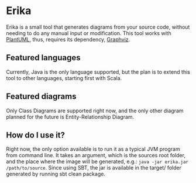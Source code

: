 # Erika

Erika is a small tool that generates diagrams from your source code, without needing to do any manual input or modification. This tool works with [PlantUML](https://github.com/plantuml/plantuml/), thus, requires its dependency, [Graphviz](https://www.graphviz.org/).

## Featured languages

Currently, Java is the only language supported, but the plan is to extend this tool to other languages, starting first with Scala.

## Featured diagrams

Only Class Diagrams are supported right now, and the only other diagram planned for the future is Entity-Relationship Diagram.

## How do I use it?

Right now, the only option available is to run it as a typical JVM program from command line. It takes an argument, which is the sources root folder, and the place where the image will be generated, e.g.: ```java -jar erika.jar /path/to/source```. Since using SBT, the jar is available in the target/ folder generated by running sbt clean package.
